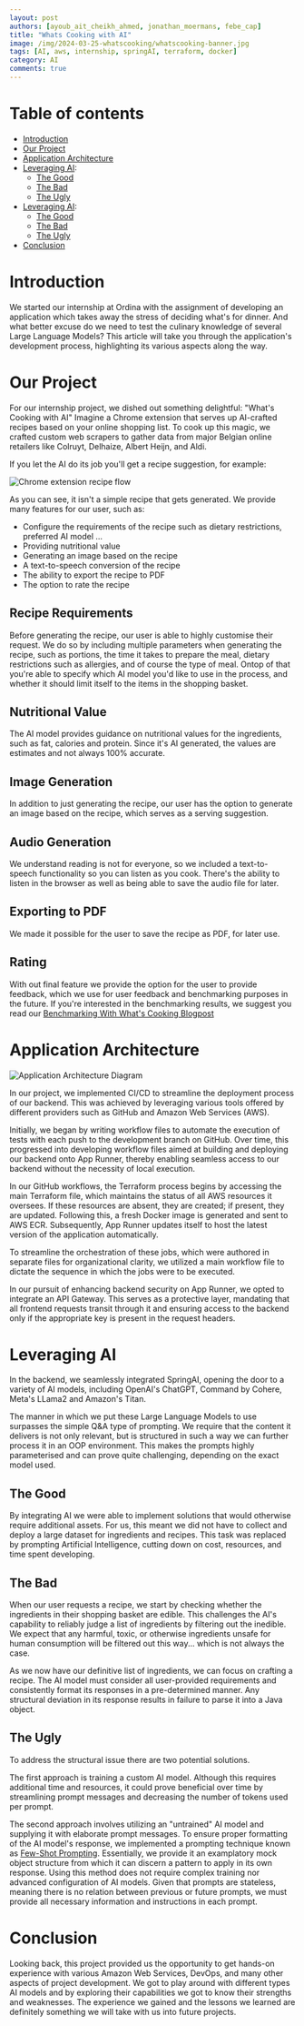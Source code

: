 ```yaml
---
layout: post
authors: [ayoub_ait_cheikh_ahmed, jonathan_moermans, febe_cap]
title: "Whats Cooking with AI"
image: /img/2024-03-25-whatscooking/whatscooking-banner.jpg
tags: [AI, aws, internship, springAI, terraform, docker]
category: AI
comments: true
---
```


# Table of contents

- [Introduction](#introduction)
- [Our Project](#our-project)
- [Application Architecture](#application-architecture)
- [Leveraging AI](#leveraging-ai):
	- [The Good](#the-good)
	- [The Bad](#the-bad)
	- [The Ugly](#the-ugly)
- [Leveraging AI](#leveraging-ai):
	- [The Good](#the-good)
	- [The Bad](#the-bad)
	- [The Ugly](#the-ugly)
- [Conclusion](#conclusion)

# Introduction

We started our internship at Ordina with the assignment of developing an application which takes away the stress of deciding what's for dinner.
And what better excuse do we need to test the culinary knowledge of several Large Language Models?
This article will take you through the application's development process, highlighting its various aspects along the way.

# Our Project

For our internship project, we dished out something delightful: "What's Cooking with AI"
Imagine a Chrome extension that serves up AI-crafted recipes based on your online shopping list.
To cook up this magic, we crafted custom web scrapers to gather data from major Belgian online retailers like Colruyt, Delhaize, Albert Heijn, and Aldi.

If you let the AI do its job you'll get a recipe suggestion, for example:

<img alt="Chrome extension recipe flow" src="/img/2024-03-25-whatscooking/whatscooking-chrome-recipe.png" class="image fit">

As you can see, it isn't a simple recipe that gets generated. 
We provide many features for our user, such as:
- Configure the requirements of the recipe such as dietary restrictions, preferred AI model ...
- Providing nutritional value
- Generating an image based on the recipe
- A text-to-speech conversion of the recipe
- The ability to export the recipe to PDF
- The option to rate the recipe

## Recipe Requirements

Before generating the recipe, our user is able to highly customise their request.
We do so by including multiple parameters when generating the recipe, such as portions, the time it takes to prepare the meal, dietary restrictions such as allergies, and of course the type of meal.
Ontop of that you're able to specify which AI model you'd like to use in the process, and whether it should limit itself to the items in the shopping basket.

## Nutritional Value

The AI model provides guidance on nutritional values for the ingredients, such as fat, calories and protein.
Since it's AI generated, the values are estimates and not always 100% accurate.

## Image Generation

In addition to just generating the recipe, our user has the option to generate an image based on the recipe, which serves as a serving suggestion.

## Audio Generation

We understand reading is not for everyone, so we included a text-to-speech functionality so you can listen as you cook. There's the ability to listen in the browser as well as being able to save the audio file for later.

## Exporting to PDF

We made it possible for the user to save the recipe as PDF, for later use.

## Rating

With out final feature we provide the option for the user to provide feedback, which we use for user feedback and benchmarking purposes in the future. If you're interested in the benchmarking results, we suggest you read our <a target="_blank" rel="noopener noreferrer" href="https://blog.ordina-jworks.io/ai/2024/04/26/benchmarking-with-whats-cooking.html">Benchmarking With What's Cooking Blogpost</a>

# Application Architecture

<img alt="Application Architecture Diagram" src="/img/2024-03-25-whatscooking/ArchitectureDiagramBlog.jpg" class="image fit">

In our project, we implemented CI/CD to streamline the deployment process of our backend.
This was achieved by leveraging various tools offered by different providers such as GitHub and Amazon Web Services (AWS).

Initially, we began by writing workflow files to automate the execution of tests with each push to the development branch on GitHub.
Over time, this progressed into developing workflow files aimed at building and deploying our backend onto App Runner, thereby enabling seamless access to our backend without the necessity of local execution.

In our GitHub workflows, the Terraform process begins by accessing the main Terraform file, which maintains the status of all AWS resources it oversees.
If these resources are absent, they are created; if present, they are updated.
Following this, a fresh Docker image is generated and sent to AWS ECR.
Subsequently, App Runner updates itself to host the latest version of the application automatically.

To streamline the orchestration of these jobs, which were authored in separate files for organizational clarity, we utilized a main workflow file to dictate the sequence in which the jobs were to be executed.

In our pursuit of enhancing backend security on App Runner, we opted to integrate an API Gateway.
This serves as a protective layer, mandating that all frontend requests transit through it and ensuring access to the backend only if the appropriate key is present in the request headers.

# Leveraging AI

In the backend, we seamlessly integrated SpringAI, opening the door to a variety of AI models, including OpenAI's ChatGPT, Command by Cohere, Meta's LLama2 and Amazon's Titan.

The manner in which we put these Large Language Models to use surpasses the simple Q&A type of prompting.
We require that the content it delivers is not only relevant, but is structured in such a way we can further process it in an OOP environment.
This makes the prompts highly parameterised and can prove quite challenging, depending on the exact model used.

## The Good

By integrating AI we were able to implement solutions that would otherwise require additional assets.
For us, this meant we did not have to collect and deploy a large dataset for ingredients and recipes.
This task was replaced by prompting Artificial Intelligence, cutting down on cost, resources, and time spent developing. 

## The Bad

When our user requests a recipe, we start by checking whether the ingredients in their shopping basket are edible.
This challenges the AI's capability to reliably judge a list of ingredients by filtering out the inedible.
We expect that any harmful, toxic, or otherwise ingredients unsafe for human consumption will be filtered out this way... which is not always the case.

As we now have our definitive list of ingredients, we can focus on crafting a recipe.
The AI model must consider all user-provided requirements and consistently format its responses in a pre-determined manner.
Any structural deviation in its response results in failure to parse it into a Java object.

## The Ugly

To address the structural issue there are two potential solutions.

The first approach is training a custom AI model.
Although this requires additional time and resources, it could prove beneficial over time by streamlining prompt messages and decreasing the number of tokens used per prompt.

The second approach involves utilizing an "untrained" AI model and supplying it with elaborate prompt messages.
To ensure proper formatting of the AI model's response, we implemented a prompting technique known as <a href="https://www.promptingguide.ai/techniques/fewshot" target="_blank"  rel="noopener noreferrer">Few-Shot Prompting</a>.
Essentially, we provide it an examplatory mock object structure from which it can discern a pattern to apply in its own response.
Using this method does not require complex training nor advanced configuration of AI models.
Given that prompts are stateless, meaning there is no relation between previous or future prompts, we must provide all necessary information and instructions in each prompt.

# Conclusion

Looking back, this project provided us the opportunity to get hands-on experience with various Amazon Web Services, DevOps, and many other aspects of project development.
We got to play around with different types AI models and by exploring their capabilities we got to know their strengths and weaknesses.
The experience we gained and the lessons we learned are definitely something we will take with us into future projects.
